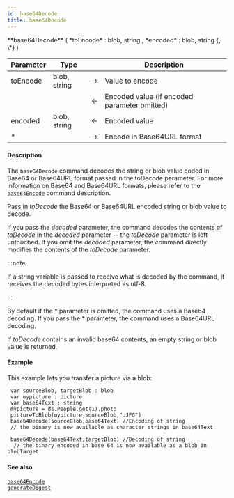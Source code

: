 ```yaml
---
id: base64Decode
title: base64Decode
---
```



<!-- REF #_command_.base64Decode.Syntax -->**base64Decode** ( *toEncode* : blob, string , *encoded* : blob, string {, \*} )<!-- END REF -->


<!-- REF #_command_.base64Decode.Params -->
|Parameter|Type||Description|
|---------|--- |:---:|------|
|toEncode|blob, string|&#8594;|Value to encode|
|||&#8592;|Encoded value (if encoded parameter omitted)|
|encoded|blob, string|&#8592;|Encoded value|
|*||&#8594;|Encode in Base64URL format|<!-- END REF -->

#### Description

The `base64Decode` command <!-- REF #_command_.base64Decode.Summary -->  decodes the string or blob value coded in Base64 or Base64URL format passed in the toDecode parameter<!-- END REF -->. For more information on Base64 and Base64URL formats, please refer to the [`base64Encode`](base64Encode.md) command description.

Pass in *toDecode* the Base64 or Base64URL encoded string or blob value to decode.

If you pass the *decoded* parameter, the command decodes the contents of *toDecode* in the *decoded* parameter -- the *toDecode* parameter is left untouched. If you omit the *decoded* parameter, the command directly modifies the contents of the *toDecode* parameter.

:::note

If a string variable is passed to receive what is decoded by the command, it receives the decoded bytes interpreted as utf-8.

:::

By default if the * parameter is omitted, the command uses a Base64 decoding. If you pass the * parameter, the command uses a Base64URL decoding.

If *toDecode* contains an invalid base64 contents, an empty string or blob value is returned.

#### Example

This example lets you transfer a picture via a blob:

```qs
 var sourceBlob, targetBlob : blob
 var mypicture : picture
 var base64Text : string
 mypicture = ds.People.get(1).photo
 pictureToBlob(mypicture,sourceBlob,".JPG")
 base64Decode(sourceBlob,base64Text) //Encoding of string
 // the binary is now available as character strings in base64Text

 base64Decode(base64Text,targetBlob) //Decoding of string
  // the binary encoded in base 64 is now available as a blob in blobTarget

```

#### See also

[`base64Encode`](base64Encode.md)<br/>
[`generateDigest`](generateDigest.md)
